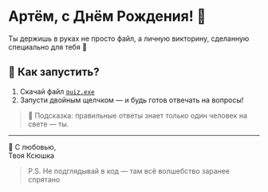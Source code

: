 # Артём, с Днём Рождения! 🎉

Ты держишь в руках не просто файл, а личную викторину, сделанную специально для тебя 💛

## 🚀 Как запустить?

1. Скачай файл [`quiz.exe`](./quiz.exe)
2. Запусти двойным щелчком — и будь готов отвечать на вопросы!

> 💬 Подсказка: правильные ответы знает только один человек на свете — ты.

---

💌 С любовью,  
Твоя Ксюшка

> P.S. Не подглядывай в код — там всё волшебство заранее спрятано 
